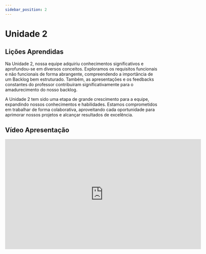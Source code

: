 ```yaml
---
sidebar_position: 2
---
```


# Unidade 2

## Lições Aprendidas

Na Unidade 2, nossa equipe adquiriu conhecimentos significativos e aprofundou-se em diversos conceitos. Exploramos os requisitos funcionais e não funcionais de forma abrangente, compreendendo a importância de um Backlog bem estruturado. Também, as apresentações e os feedbacks constantes do professor contribuíram significativamente para o amadurecimento do nosso backlog.

A Unidade 2 tem sido uma etapa de grande crescimento para a equipe, expandindo nossos conhecimentos e habilidades. Estamos comprometidos em trabalhar de forma colaborativa, aproveitando cada oportunidade para aprimorar nossos projetos e alcançar resultados de excelência.

## Vídeo Apresentação

<iframe src="https://unbbr-my.sharepoint.com/personal/211041099_aluno_unb_br/_layouts/15/embed.aspx?UniqueId=fab68801-9ffa-4828-a61e-2e1d768f536f&embed=%7B%22ust%22%3Atrue%2C%22hv%22%3A%22CopyEmbedCode%22%7D&referrer=StreamWebApp&referrerScenario=EmbedDialog.Create" width="640" height="360" frameborder="0" scrolling="no" allowfullscreen title="Meu Filme 1.mp4"></iframe>
